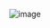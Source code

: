 ![image](https://github.com/x03ee/CTF-Writeup/blob/main/2024/THJCC%20CTF%202024/Crypto/girlfriend/flag.png)
